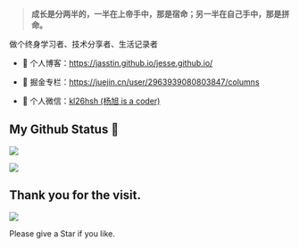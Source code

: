 
> **成长是分两半的，一半在上帝手中，那是宿命；另一半在自己手中，那是拼命。**

做个终身学习者、技术分享者、生活记录者


- 🍓 个人博客：https://jasstin.github.io/jesse.github.io/

- 🍓 掘金专栏：https://juejin.cn/user/2963939080803847/columns

- 🍉 个人微信：[kl26hsh (杨旭 is a coder)](./images/img.png)


## My Github Status 🦸

![](https://github-readme-stats.vercel.app/api?username=Jasstin&show_icons=true&show_owner=true&count_private=true)

![](https://activity-graph.herokuapp.com/graph?username=Jasstin&theme=github)


## Thank you for the visit.

![](http://profile-counter.glitch.me/Jasstin/count.svg)

Please give a Star if you like.
